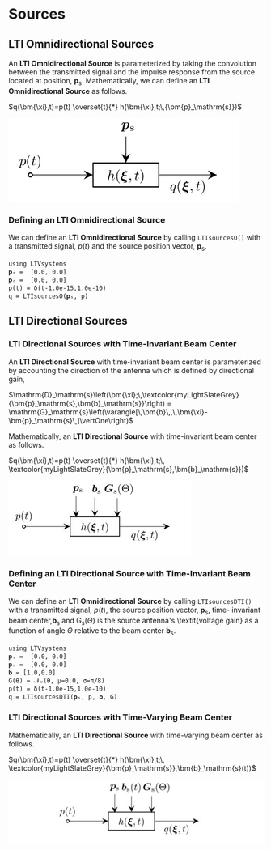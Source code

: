 # Sources

## LTI Omnidirectional Sources

An **LTI Omnidirectional Source**  is parameterized by taking the convolution between the transmitted signal and the impulse response from the source located at position, $\bm{p}_\mathrm{s}$. Mathematically, we can define an **LTI Omnidirectional Source** as follows.

$q(\bm{\xi},t)=p(t) \overset{t}{*} h(\bm{\xi},t;\,{\bm{p}_\mathrm{s}})$

![](https://raw.githubusercontent.com/NMSU-ISA/LTVsystems/main/docs/src/assets/LTI_BD_source.png)


### Defining an LTI Omnidirectional Source
We can define an  **LTI Omnidirectional Source** by calling `LTIsourcesO()` with a transmitted signal, $p(t)$ and the source position vector, $\bm{p}_\mathrm{s}$.
```@example
using LTVsystems
𝐩ₛ =  [0.0, 0.0]
𝐩ᵣ =  [0.0, 0.0]  
p(t) = δ(t-1.0e-15,1.0e-10)
q = LTIsourcesO(𝐩ₛ, p)
```
## LTI Directional Sources

### LTI Directional Sources with Time-Invariant Beam Center

An **LTI Directional Source** with time-invariant beam center is parameterized by accounting the direction of the antenna which is defined by directional gain,

$\mathrm{D}_\mathrm{s}\left(\bm{\xi};\,\textcolor{myLightSlateGrey}{\bm{p}_\mathrm{s},\bm{b}_\mathrm{s}}\right) = \mathrm{G}_\mathrm{s}\left(\varangle[\,\bm{b}\,,\,\bm{\xi}-\bm{p}_\mathrm{s}\,]\vertOne\right)$

Mathematically, an **LTI Directional Source** with time-invariant beam center as follows.

$q(\bm{\xi},t)=p(t) \overset{t}{*} h(\bm{\xi},t;\,
\textcolor{myLightSlateGrey}{\bm{p}_\mathrm{s},\bm{b}_\mathrm{s}})$

![](https://raw.githubusercontent.com/NMSU-ISA/LTVsystems/main/docs/src/assets/LTID_sourceTI.png)


### Defining an LTI Directional Source with Time-Invariant Beam Center
We can define an  **LTI Omnidirectional Source** by calling `LTIsourcesDTI()` with a transmitted signal, $p(t)$, the source position vector, $\bm{p}_\mathrm{s}$, time-
invariant beam center,$\bm{b}_\mathrm{s}$
and $\mathrm{G}_\mathrm{s}(\Theta)$ is the source antenna's
\textit{voltage gain} as a function of angle $\Theta$ relative to the beam center $\bm{b}_\mathrm{s}$.
```@example
using LTVsystems
𝐩ₛ =  [0.0, 0.0]
𝐩ᵣ =  [0.0, 0.0]
𝐛 = [1.0,0.0]
G(θ) = 𝒩ᵤ(θ, μ=0.0, σ=π/8)
p(t) = δ(t-1.0e-15,1.0e-10)
q = LTIsourcesDTI(𝐩ₛ, p, 𝐛, G)
```
### LTI Directional Sources with Time-Varying Beam Center
Mathematically, an **LTI Directional Source** with time-varying beam center as follows.

$q(\bm{\xi},t)=p(t) \overset{t}{*} h(\bm{\xi},t;\,
\textcolor{myLightSlateGrey}{\bm{p}_\mathrm{s}},\bm{b}_\mathrm{s}(t))$

![](https://raw.githubusercontent.com/NMSU-ISA/LTVsystems/main/docs/src/assets/LTI_sourceDir.png)
